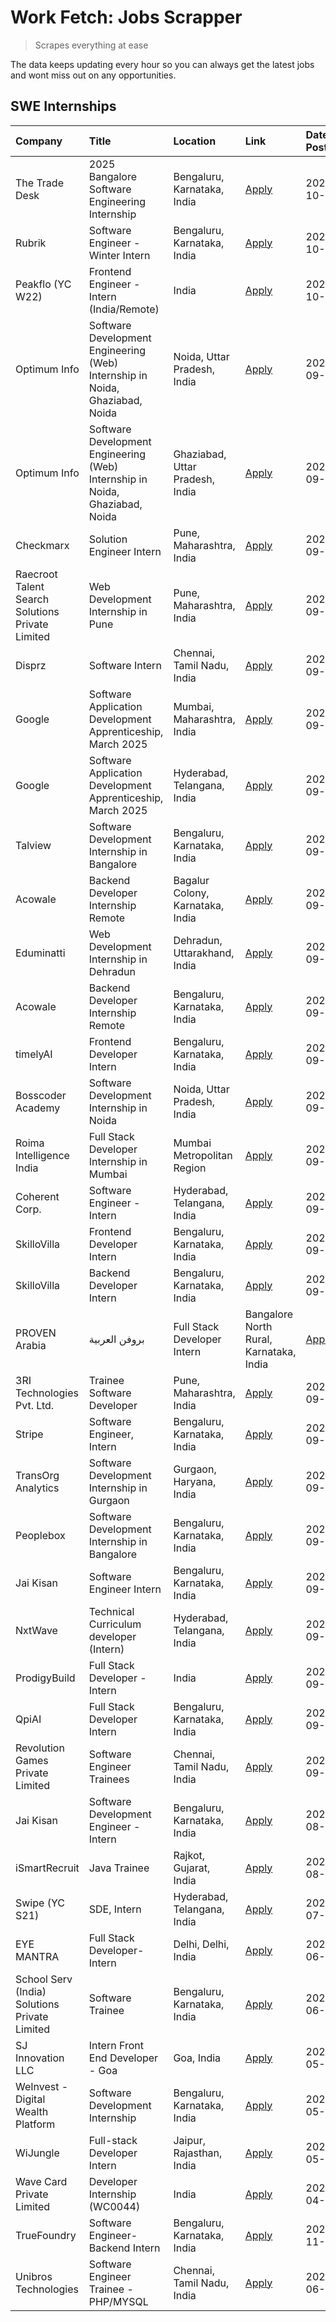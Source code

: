 # Work Fetch: Jobs Scrapper
> Scrapes everything at ease

The data keeps updating every hour so you can always get the latest jobs and wont miss out on any opportunities.

## SWE Internships
<!--START_SECTION:workfetch-->
| Company                                          | Title                                                                        | Location                                | Link                                                                                                                                                                                                                                                                              | Date Posted   |
|:-------------------------------------------------|:-----------------------------------------------------------------------------|:----------------------------------------|:----------------------------------------------------------------------------------------------------------------------------------------------------------------------------------------------------------------------------------------------------------------------------------|:--------------|
| The Trade Desk                                   | 2025 Bangalore Software Engineering Internship                               | Bengaluru, Karnataka, India             | [Apply](https://in.linkedin.com/jobs/view/2025-bangalore-software-engineering-internship-at-the-trade-desk-3987456531?position=13&pageNum=0&refId=2wTwWr5jQSxqQRDVrRojRQ%3D%3D&trackingId=Oz%2B%2BALpKSItpdrEL66LkNQ%3D%3D)                                                       | 2024-10-02    |
| Rubrik                                           | Software Engineer - Winter Intern                                            | Bengaluru, Karnataka, India             | [Apply](https://in.linkedin.com/jobs/view/software-engineer-winter-intern-at-rubrik-4006567784?position=20&pageNum=0&refId=2wTwWr5jQSxqQRDVrRojRQ%3D%3D&trackingId=afaCGlmXOVcg7xjDtP2KZQ%3D%3D)                                                                                  | 2024-10-02    |
| Peakflo (YC W22)                                 | Frontend Engineer - Intern (India/Remote)                                    | India                                   | [Apply](https://in.linkedin.com/jobs/view/frontend-engineer-intern-india-remote-at-peakflo-yc-w22-4037729755?position=17&pageNum=0&refId=2wTwWr5jQSxqQRDVrRojRQ%3D%3D&trackingId=ntcAbko54jKotxly52r15Q%3D%3D)                                                                    | 2024-10-01    |
| Optimum Info                                     | Software Development Engineering (Web) Internship in Noida, Ghaziabad, Noida | Noida, Uttar Pradesh, India             | [Apply](https://in.linkedin.com/jobs/view/software-development-engineering-web-internship-in-noida-ghaziabad-noida-at-optimum-info-4037042231?position=5&pageNum=0&refId=2wTwWr5jQSxqQRDVrRojRQ%3D%3D&trackingId=H4JHXfcwr0LGCcLKvWypxA%3D%3D)                                    | 2024-09-27    |
| Optimum Info                                     | Software Development Engineering (Web) Internship in Noida, Ghaziabad, Noida | Ghaziabad, Uttar Pradesh, India         | [Apply](https://in.linkedin.com/jobs/view/software-development-engineering-web-internship-in-noida-ghaziabad-noida-at-optimum-info-4037041629?position=7&pageNum=0&refId=2wTwWr5jQSxqQRDVrRojRQ%3D%3D&trackingId=PeZzeuPuZ7oV4%2Fzo0aAI4Q%3D%3D)                                  | 2024-09-27    |
| Checkmarx                                        | Solution Engineer Intern                                                     | Pune, Maharashtra, India                | [Apply](https://in.linkedin.com/jobs/view/solution-engineer-intern-at-checkmarx-4036405936?position=59&pageNum=0&refId=2wTwWr5jQSxqQRDVrRojRQ%3D%3D&trackingId=w9sX8hXe1nRIjZaJMTf1Jg%3D%3D)                                                                                      | 2024-09-27    |
| Raecroot Talent Search Solutions Private Limited | Web Development Internship in Pune                                           | Pune, Maharashtra, India                | [Apply](https://in.linkedin.com/jobs/view/web-development-internship-in-pune-at-raecroot-talent-search-solutions-private-limited-4034584677?position=47&pageNum=0&refId=2wTwWr5jQSxqQRDVrRojRQ%3D%3D&trackingId=3yVRpIE8tlSbQT1zS%2FEwVQ%3D%3D)                                   | 2024-09-26    |
| Disprz                                           | Software Intern                                                              | Chennai, Tamil Nadu, India              | [Apply](https://in.linkedin.com/jobs/view/software-intern-at-disprz-4034165337?position=60&pageNum=0&refId=2wTwWr5jQSxqQRDVrRojRQ%3D%3D&trackingId=Cd%2B13XqunhFf1ms2S99LJg%3D%3D)                                                                                                | 2024-09-26    |
| Google                                           | Software Application Development Apprenticeship, March 2025                  | Mumbai, Maharashtra, India              | [Apply](https://in.linkedin.com/jobs/view/software-application-development-apprenticeship-march-2025-at-google-4032958573?position=2&pageNum=0&refId=2wTwWr5jQSxqQRDVrRojRQ%3D%3D&trackingId=DcGixjKz%2Fc8J0zKVDGH%2FXw%3D%3D)                                                    | 2024-09-24    |
| Google                                           | Software Application Development Apprenticeship, March 2025                  | Hyderabad, Telangana, India             | [Apply](https://in.linkedin.com/jobs/view/software-application-development-apprenticeship-march-2025-at-google-4032957528?position=3&pageNum=0&refId=2wTwWr5jQSxqQRDVrRojRQ%3D%3D&trackingId=jI15vMJDPo2YNWiZfyfdvg%3D%3D)                                                        | 2024-09-24    |
| Talview                                          | Software Development Internship in Bangalore                                 | Bengaluru, Karnataka, India             | [Apply](https://in.linkedin.com/jobs/view/software-development-internship-in-bangalore-at-talview-4033703077?position=10&pageNum=0&refId=2wTwWr5jQSxqQRDVrRojRQ%3D%3D&trackingId=LEk7AUwRBxGbqyhhKZYc%2Bg%3D%3D)                                                                  | 2024-09-23    |
| Acowale                                          | Backend Developer Internship Remote                                          | Bagalur Colony, Karnataka, India        | [Apply](https://in.linkedin.com/jobs/view/backend-developer-internship-remote-at-acowale-4030088707?position=15&pageNum=0&refId=2wTwWr5jQSxqQRDVrRojRQ%3D%3D&trackingId=UhNJ3iLusCEHWK2FSY00mQ%3D%3D)                                                                             | 2024-09-21    |
| Eduminatti                                       | Web Development Internship in Dehradun                                       | Dehradun, Uttarakhand, India            | [Apply](https://in.linkedin.com/jobs/view/web-development-internship-in-dehradun-at-eduminatti-4032105381?position=26&pageNum=0&refId=2wTwWr5jQSxqQRDVrRojRQ%3D%3D&trackingId=w4lra%2FkDspNPOZjb2f%2BVxQ%3D%3D)                                                                   | 2024-09-21    |
| Acowale                                          | Backend Developer Internship Remote                                          | Bengaluru, Karnataka, India             | [Apply](https://in.linkedin.com/jobs/view/backend-developer-internship-remote-at-acowale-4030975489?position=9&pageNum=0&refId=2wTwWr5jQSxqQRDVrRojRQ%3D%3D&trackingId=zC%2BMBLcv%2FFXTCL%2BwtK5c5A%3D%3D)                                                                        | 2024-09-20    |
| timelyAI                                         | Frontend Developer Intern                                                    | Bengaluru, Karnataka, India             | [Apply](https://in.linkedin.com/jobs/view/frontend-developer-intern-at-timelyai-4030925040?position=14&pageNum=0&refId=2wTwWr5jQSxqQRDVrRojRQ%3D%3D&trackingId=a9GE8EM6gM6vLL%2B%2Bp2DFmA%3D%3D)                                                                                  | 2024-09-20    |
| Bosscoder Academy                                | Software Development Internship in Noida                                     | Noida, Uttar Pradesh, India             | [Apply](https://in.linkedin.com/jobs/view/software-development-internship-in-noida-at-bosscoder-academy-4031161323?position=16&pageNum=0&refId=2wTwWr5jQSxqQRDVrRojRQ%3D%3D&trackingId=ZncuxJ7qg7aqM60d8%2Fq7ww%3D%3D)                                                            | 2024-09-20    |
| Roima Intelligence India                         | Full Stack Developer Internship in Mumbai                                    | Mumbai Metropolitan Region              | [Apply](https://in.linkedin.com/jobs/view/full-stack-developer-internship-in-mumbai-at-roima-intelligence-india-4031159544?position=50&pageNum=0&refId=2wTwWr5jQSxqQRDVrRojRQ%3D%3D&trackingId=91j%2F3qtDs0sO1129vZudWg%3D%3D)                                                    | 2024-09-20    |
| Coherent Corp.                                   | Software Engineer - Intern                                                   | Hyderabad, Telangana, India             | [Apply](https://in.linkedin.com/jobs/view/software-engineer-intern-at-coherent-corp-4029132427?position=19&pageNum=0&refId=2wTwWr5jQSxqQRDVrRojRQ%3D%3D&trackingId=DT3vV93Hx0gPM5A6eCRNhA%3D%3D)                                                                                  | 2024-09-18    |
| SkilloVilla                                      | Frontend Developer Intern                                                    | Bengaluru, Karnataka, India             | [Apply](https://in.linkedin.com/jobs/view/frontend-developer-intern-at-skillovilla-4025873510?position=8&pageNum=0&refId=2wTwWr5jQSxqQRDVrRojRQ%3D%3D&trackingId=Ze2i%2FP%2BieFkrejEQv0ARHQ%3D%3D)                                                                                | 2024-09-17    |
| SkilloVilla                                      | Backend Developer Intern                                                     | Bengaluru, Karnataka, India             | [Apply](https://in.linkedin.com/jobs/view/backend-developer-intern-at-skillovilla-4025860894?position=11&pageNum=0&refId=2wTwWr5jQSxqQRDVrRojRQ%3D%3D&trackingId=pzmFvx799GCVVwGH3o52ag%3D%3D)                                                                                    | 2024-09-17    |
| PROVEN Arabia | بروفن العربية                    | Full Stack Developer Intern                                                  | Bangalore North Rural, Karnataka, India | [Apply](https://in.linkedin.com/jobs/view/full-stack-developer-intern-at-proven-arabia-%D8%A8%D8%B1%D9%88%D9%81%D9%86-%D8%A7%D9%84%D8%B9%D8%B1%D8%A8%D9%8A%D8%A9-4028862862?position=56&pageNum=0&refId=2wTwWr5jQSxqQRDVrRojRQ%3D%3D&trackingId=bUIZKyn%2BMmcUiF2Q%2B0kt0A%3D%3D) | 2024-09-17    |
| 3RI Technologies Pvt. Ltd.                       | Trainee  Software Developer                                                  | Pune, Maharashtra, India                | [Apply](https://in.linkedin.com/jobs/view/trainee-software-developer-at-3ri-technologies-pvt-ltd-4026688364?position=25&pageNum=0&refId=2wTwWr5jQSxqQRDVrRojRQ%3D%3D&trackingId=NgHluQYVVL6kT%2BhLslOciw%3D%3D)                                                                   | 2024-09-15    |
| Stripe                                           | Software Engineer, Intern                                                    | Bengaluru, Karnataka, India             | [Apply](https://in.linkedin.com/jobs/view/software-engineer-intern-at-stripe-4008214242?position=4&pageNum=0&refId=2wTwWr5jQSxqQRDVrRojRQ%3D%3D&trackingId=zgOWnUlvfFWHbmv5%2F7%2F49Q%3D%3D)                                                                                      | 2024-09-13    |
| TransOrg Analytics                               | Software Development Internship in Gurgaon                                   | Gurgaon, Haryana, India                 | [Apply](https://in.linkedin.com/jobs/view/software-development-internship-in-gurgaon-at-transorg-analytics-4024791052?position=51&pageNum=0&refId=2wTwWr5jQSxqQRDVrRojRQ%3D%3D&trackingId=4SpQhqvOvd33rRtROPbPAQ%3D%3D)                                                           | 2024-09-12    |
| Peoplebox                                        | Software Development Internship in Bangalore                                 | Bengaluru, Karnataka, India             | [Apply](https://in.linkedin.com/jobs/view/software-development-internship-in-bangalore-at-peoplebox-4022411601?position=12&pageNum=0&refId=2wTwWr5jQSxqQRDVrRojRQ%3D%3D&trackingId=ccN9khHoWz4RkYC4xw0L8A%3D%3D)                                                                  | 2024-09-10    |
| Jai Kisan                                        | Software Engineer Intern                                                     | Bengaluru, Karnataka, India             | [Apply](https://in.linkedin.com/jobs/view/software-engineer-intern-at-jai-kisan-4024075360?position=36&pageNum=0&refId=2wTwWr5jQSxqQRDVrRojRQ%3D%3D&trackingId=T2EOn9gDZaSaddQzTRgg1g%3D%3D)                                                                                      | 2024-09-09    |
| NxtWave                                          | Technical Curriculum developer (Intern)                                      | Hyderabad, Telangana, India             | [Apply](https://in.linkedin.com/jobs/view/technical-curriculum-developer-intern-at-nxtwave-4020462207?position=37&pageNum=0&refId=2wTwWr5jQSxqQRDVrRojRQ%3D%3D&trackingId=Ae8h1%2BcTqVz2uehFPBLCIA%3D%3D)                                                                         | 2024-09-09    |
| ProdigyBuild                                     | Full Stack Developer - Intern                                                | India                                   | [Apply](https://in.linkedin.com/jobs/view/full-stack-developer-intern-at-prodigybuild-4019591942?position=45&pageNum=0&refId=2wTwWr5jQSxqQRDVrRojRQ%3D%3D&trackingId=vHw7D%2BIMQcLpO8TiB8BJoA%3D%3D)                                                                              | 2024-09-08    |
| QpiAI                                            | Full Stack Developer Intern                                                  | Bengaluru, Karnataka, India             | [Apply](https://in.linkedin.com/jobs/view/full-stack-developer-intern-at-qpiai-4017395346?position=30&pageNum=0&refId=2wTwWr5jQSxqQRDVrRojRQ%3D%3D&trackingId=D0q9CH3d9yCf01ZzXgc3fw%3D%3D)                                                                                       | 2024-09-06    |
| Revolution Games Private Limited                 | Software Engineer Trainees                                                   | Chennai, Tamil Nadu, India              | [Apply](https://in.linkedin.com/jobs/view/software-engineer-trainees-at-revolution-games-private-limited-4015912927?position=28&pageNum=0&refId=2wTwWr5jQSxqQRDVrRojRQ%3D%3D&trackingId=4ULPXG6OC2dlGacQpfuNKg%3D%3D)                                                             | 2024-09-02    |
| Jai Kisan                                        | Software Development Engineer - Intern                                       | Bengaluru, Karnataka, India             | [Apply](https://in.linkedin.com/jobs/view/software-development-engineer-intern-at-jai-kisan-4027288169?position=24&pageNum=0&refId=2wTwWr5jQSxqQRDVrRojRQ%3D%3D&trackingId=686azNwMkaUej8i7lWl3FQ%3D%3D)                                                                          | 2024-08-22    |
| iSmartRecruit                                    | Java Trainee                                                                 | Rajkot, Gujarat, India                  | [Apply](https://in.linkedin.com/jobs/view/java-trainee-at-ismartrecruit-3992301825?position=32&pageNum=0&refId=2wTwWr5jQSxqQRDVrRojRQ%3D%3D&trackingId=gSo%2BGeCWaKEbuLYfQ2KkJw%3D%3D)                                                                                            | 2024-08-06    |
| Swipe (YC S21)                                   | SDE, Intern                                                                  | Hyderabad, Telangana, India             | [Apply](https://in.linkedin.com/jobs/view/sde-intern-at-swipe-yc-s21-3980368092?position=38&pageNum=0&refId=2wTwWr5jQSxqQRDVrRojRQ%3D%3D&trackingId=b4oBZj9Z%2FwzmNe72WPQLAQ%3D%3D)                                                                                               | 2024-07-22    |
| EYE MANTRA                                       | Full Stack Developer- Intern                                                 | Delhi, Delhi, India                     | [Apply](https://in.linkedin.com/jobs/view/full-stack-developer-intern-at-eye-mantra-3960988037?position=44&pageNum=0&refId=2wTwWr5jQSxqQRDVrRojRQ%3D%3D&trackingId=hXJMtnxsHgpwYaveAqZQkw%3D%3D)                                                                                  | 2024-06-28    |
| School Serv (India) Solutions Private Limited    | Software Trainee                                                             | Bengaluru, Karnataka, India             | [Apply](https://in.linkedin.com/jobs/view/software-trainee-at-school-serv-india-solutions-private-limited-3953917603?position=42&pageNum=0&refId=2wTwWr5jQSxqQRDVrRojRQ%3D%3D&trackingId=i%2BjV8W%2FF00fH6T0Zxo3E8w%3D%3D)                                                        | 2024-06-19    |
| SJ Innovation LLC                                | Intern Front End Developer - Goa                                             | Goa, India                              | [Apply](https://in.linkedin.com/jobs/view/intern-front-end-developer-goa-at-sj-innovation-llc-3931678611?position=21&pageNum=0&refId=2wTwWr5jQSxqQRDVrRojRQ%3D%3D&trackingId=AUD1l%2BM%2FZ0rbbLX4ZzsQdQ%3D%3D)                                                                    | 2024-05-24    |
| WeInvest - Digital Wealth Platform               | Software Development Internship                                              | Bengaluru, Karnataka, India             | [Apply](https://in.linkedin.com/jobs/view/software-development-internship-at-weinvest-digital-wealth-platform-3912867225?position=6&pageNum=0&refId=2wTwWr5jQSxqQRDVrRojRQ%3D%3D&trackingId=nVFER0lhfpuR3AXTiOK4Sg%3D%3D)                                                         | 2024-05-01    |
| WiJungle                                         | Full-stack Developer Intern                                                  | Jaipur, Rajasthan, India                | [Apply](https://in.linkedin.com/jobs/view/full-stack-developer-intern-at-wijungle-3912864543?position=58&pageNum=0&refId=2wTwWr5jQSxqQRDVrRojRQ%3D%3D&trackingId=1nW%2FE%2FCoxFqWu1HtYOD%2ByQ%3D%3D)                                                                              | 2024-05-01    |
| Wave Card Private Limited                        | Developer Internship (WC0044)                                                | India                                   | [Apply](https://in.linkedin.com/jobs/view/developer-internship-wc0044-at-wave-card-private-limited-3900079966?position=43&pageNum=0&refId=2wTwWr5jQSxqQRDVrRojRQ%3D%3D&trackingId=xMIaB1kujOHXRjJ3VaiStw%3D%3D)                                                                   | 2024-04-15    |
| TrueFoundry                                      | Software Engineer-Backend Intern                                             | Bengaluru, Karnataka, India             | [Apply](https://in.linkedin.com/jobs/view/software-engineer-backend-intern-at-truefoundry-3779508170?position=41&pageNum=0&refId=2wTwWr5jQSxqQRDVrRojRQ%3D%3D&trackingId=w6SfA1oGZy%2FyM4lx2EgXjQ%3D%3D)                                                                          | 2023-11-10    |
| Unibros Technologies                             | Software Engineer Trainee - PHP/MYSQL                                        | Chennai, Tamil Nadu, India              | [Apply](https://in.linkedin.com/jobs/view/software-engineer-trainee-php-mysql-at-unibros-technologies-3656599241?position=34&pageNum=0&refId=2wTwWr5jQSxqQRDVrRojRQ%3D%3D&trackingId=Q1c3fc1qstyLY8um3%2FpxyQ%3D%3D)                                                              | 2023-06-12    |
<!--END_SECTION:workfetch-->
